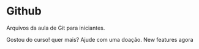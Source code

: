 # Github

Arquivos da aula de Git para iniciantes.



Gostou do curso! quer mais? Ajude com uma doação.
New features agora
